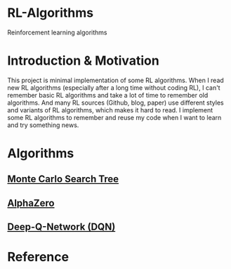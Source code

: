 # RL-Algorithms
Reinforcement learning algorithms

# Introduction & Motivation
This project is minimal implementation of some RL algorithms. When I read new RL algorithms (especially after a long time without coding RL), I can't remember basic RL algorithms and take a lot of time to remember old algorithms. And many RL sources (Github, blog, paper) use different styles and variants of RL algorithms, which makes it hard to read. I implement some RL algorithms to remember and reuse my code when I want to learn and try something news.

# Algorithms

## [Monte Carlo Search Tree](Monte-Carlo-Tree-Search)

## [AlphaZero](AlphaZero)

## [Deep-Q-Network (DQN)](Deep-Q-Network-variants/DQN)

# Reference